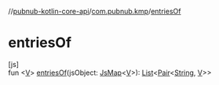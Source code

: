 //[pubnub-kotlin-core-api](../../index.md)/[com.pubnub.kmp](index.md)/[entriesOf](entries-of.md)

# entriesOf

[js]\
fun &lt;[V](entries-of.md)&gt; [entriesOf](entries-of.md)(jsObject: [JsMap](-js-map/index.md)&lt;[V](entries-of.md)&gt;): [List](https://kotlinlang.org/api/core/kotlin-stdlib/kotlin.collections/-list/index.html)&lt;[Pair](https://kotlinlang.org/api/core/kotlin-stdlib/kotlin/-pair/index.html)&lt;[String](https://kotlinlang.org/api/core/kotlin-stdlib/kotlin/-string/index.html), [V](entries-of.md)&gt;&gt;
